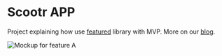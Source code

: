 # Scootr APP
Project explaining how use [featured] library with MVP. More on our [blog].

![Mockup for feature A](http://www.thedroidsonroids.com/wp-content/uploads/2016/09/device-2016-09-05-083352-461x820.png)



[blog]: http://www.thedroidsonroids.com/blog/android/handle-featured-mvp-simple-android-app/
[featured]: https://github.com/beworker/featured
